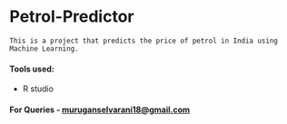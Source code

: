 # Petrol-Predictor
    This is a project that predicts the price of petrol in India using Machine Learning.

#### Tools used:
- R studio

#### For Queries - muruganselvarani18@gmail.com